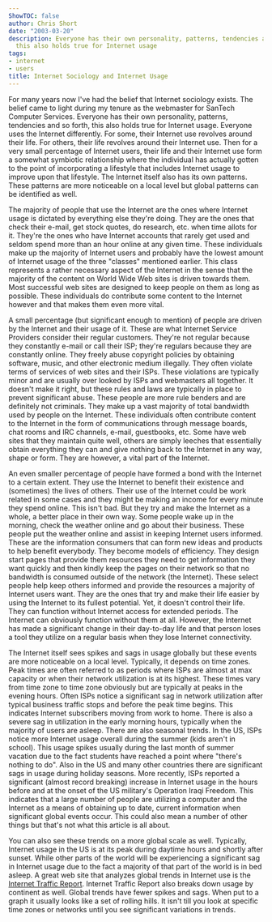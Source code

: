 ```yaml
---
ShowTOC: false
author: Chris Short
date: "2003-03-20"
description: Everyone has their own personality, patterns, tendencies and so forth,
  this also holds true for Internet usage
tags:
- internet
- users
title: Internet Sociology and Internet Usage
---
```


For many years now I've had the belief that Internet sociology exists. The belief came to light during my tenure as the webmaster for SanTech Computer Services. Everyone has their own personality, patterns, tendencies and so forth, this also holds true for Internet usage. Everyone uses the Internet differently. For some, their Internet use revolves around their life. For others, their life revolves around their Internet use. Then for a very small percentage of Internet users, their life and their Internet use form a somewhat symbiotic relationship where the individual has actually gotten to the point of incorporating a lifestyle that includes Internet usage to improve upon that lifestyle. The Internet itself also has its own patterns. These patterns are more noticeable on a local level but global patterns can be identified as well.

The majority of people that use the Internet are the ones where Internet usage is dictated by everything else they're doing. They are the ones that check their e-mail, get stock quotes, do research, etc. when time allots for it. They're the ones who have Internet accounts that rarely get used and seldom spend more than an hour online at any given time. These individuals make up the majority of Internet users and probably have the lowest amount of Internet usage of the three "classes" mentioned earlier. This class represents a rather necessary aspect of the Internet in the sense that the majority of the content on World Wide Web sites is driven towards them. Most successful web sites are designed to keep people on them as long as possible. These individuals do contribute some content to the Internet however and that makes them even more vital.

A small percentage (but significant enough to mention) of people are driven by the Internet and their usage of it. These are what Internet Service Providers consider their regular customers. They're not regular because they constantly e-mail or call their ISP; they're regulars because they are constantly online. They freely abuse copyright policies by obtaining software, music, and other electronic medium illegally. They often violate terms of services of web sites and their ISPs. These violations are typically minor and are usually over looked by ISPs and webmasters all together. It doesn't make it right, but these rules and laws are typically in place to prevent significant abuse. These people are more rule benders and are definitely not criminals. They make up a vast majority of total bandwidth used by people on the Internet. These individuals often contribute content to the Internet in the form of communications through message boards, chat rooms and IRC channels, e-mail, guestbooks, etc. Some have web sites that they maintain quite well, others are simply leeches that essentially obtain everything they can and give nothing back to the Internet in any way, shape or form. They are however, a vital part of the Internet.


An even smaller percentage of people have formed a bond with the Internet to a certain extent. They use the Internet to benefit their existence and (sometimes) the lives of others. Their use of the Internet could be work related in some cases and they might be making an income for every minute they spend online. This isn't bad. But they try and make the Internet as a whole, a better place in their own way. Some people wake up in the morning, check the weather online and go about their business. These people put the weather online and assist in keeping Internet users informed. These are the information consumers that can form new ideas and products to help benefit everybody. They become models of efficiency. They design start pages that provide them resources they need to get information they want quickly and then kindly keep the pages on their network so that no bandwidth is consumed outside of the network (the Internet). These select people help keep others informed and provide the resources a majority of Internet users want. They are the ones that try and make their life easier by using the Internet to its fullest potential. Yet, it doesn't control their life. They can function without Internet access for extended periods. The Internet can obviously function without them at all. However, the Internet has made a significant change in their day-to-day life and that person loses a tool they utilize on a regular basis when they lose Internet connectivity.

The Internet itself sees spikes and sags in usage globally but these events are more noticeable on a local level. Typically, it depends on time zones. Peak times are often referred to as periods where ISPs are almost at max capacity or when their network utilization is at its highest. These times vary from time zone to time zone obviously but are typically at peaks in the evening hours. Often ISPs notice a significant sag in network utilization after typical business traffic stops and before the peak time begins. This indicates Internet subscribers moving from work to home. There is also a severe sag in utilization in the early morning hours, typically when the majority of users are asleep. There are also seasonal trends. In the US, ISPs notice more Internet usage overall during the summer (kids aren't in school). This usage spikes usually during the last month of summer vacation due to the fact students have reached a point where "there's nothing to do". Also in the US and many other countries there are significant sags in usage during holiday seasons. More recently, ISPs reported a significant (almost record breaking) increase in Internet usage in the hours before and at the onset of the US military's Operation Iraqi Freedom. This indicates that a large number of people are utilizing a computer and the Internet as a means of obtaining up to date, current information when significant global events occur. This could also mean a number of other things but that's not what this article is all about.

You can also see these trends on a more global scale as well. Typically, Internet usage in the US is at its peak during daytime hours and shortly after sunset. While other parts of the world will be experiencing a significant sag in Internet usage due to the fact a majority of that part of the world is in bed asleep. A great web site that analyzes global trends in Internet use is the [Internet Traffic Report](http://www.internettrafficreport.com/). Internet Traffic Report also breaks down usage by continent as well. Global trends have fewer spikes and sags. When put to a graph it usually looks like a set of rolling hills. It isn't till you look at specific time zones or networks until you see significant variations in trends.
